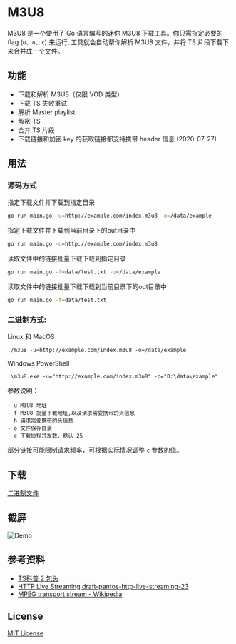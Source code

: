 # M3U8

M3U8 是一个使用了 Go 语言编写的迷你 M3U8 下载工具。你只需指定必要的 flag (`u`、`o`、`c`) 来运行, 工具就会自动帮你解析 M3U8 文件，并将 TS 片段下载下来合并成一个文件。



## 功能

- 下载和解析 M3U8（仅限 VOD 类型）
- 下载 TS 失败重试
- 解析 Master playlist
- 解密 TS
- 合并 TS 片段
- 下载链接和加密 key 的获取链接都支持携带 header 信息 (2020-07-27)

## 用法

### 源码方式

指定下载文件并下载到指定目录
```bash
go run main.go -u=http://example.com/index.m3u8 -o=/data/example
```

指定下载文件并下载到当前目录下的out目录中
```bash
go run main.go -u=http://example.com/index.m3u8
```

读取文件中的链接批量下载下载到指定目录
```bash
go run main.go -f=data/test.txt -o=/data/example
```

读取文件中的链接批量下载下载到当前目录下的out目录中
```bash
go run main.go -f=data/test.txt
```
### 二进制方式:

Linux 和 MacOS

```
./m3u8 -u=http://example.com/index.m3u8 -o=/data/example
```

Windows PowerShell

```
.\m3u8.exe -u="http://example.com/index.m3u8" -o="D:\data\example"
```

参数说明：

```extract key failed
- u M3U8 地址
- f M3U8 批量下载地址,以及请求需要携带的头信息
- h 请求需要携带的头信息
- o 文件保存目录
- c 下载协程并发数，默认 25
```

部分链接可能限制请求频率，可根据实际情况调整 `c` 参数的值。

## 下载

[二进制文件](https://github.com/oopsguy/m3u8/releases)

## 截屏

![Demo](./screenshots/demo.gif)

## 参考资料

- [TS科普 2 包头](https://blog.csdn.net/cabbage2008/article/details/49281729)
- [HTTP Live Streaming draft-pantos-http-live-streaming-23](https://tools.ietf.org/html/draft-pantos-http-live-streaming-23#section-4.3.4.2)
- [MPEG transport stream - Wikipedia](https://en.wikipedia.org/wiki/MPEG_transport_stream)


## License

[MIT License](./LICENSE)